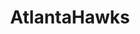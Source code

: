 ---
title: AtlantaHawks
crosslinks:
- livven
- CharlotteHornets
- reddit_stream
- oaklandraiders
- sixers
- MkeBucks
- Braves
- torontoraptors
- falcons
- AtlantaUnited
- '2013'
- NBASpurs
- Atlanta
- PoliticalDiscussion
- The_Donald
- washingtonwizards
- REEEEEEEEEE
- ankerheads
- Serendipity
- hawks
---